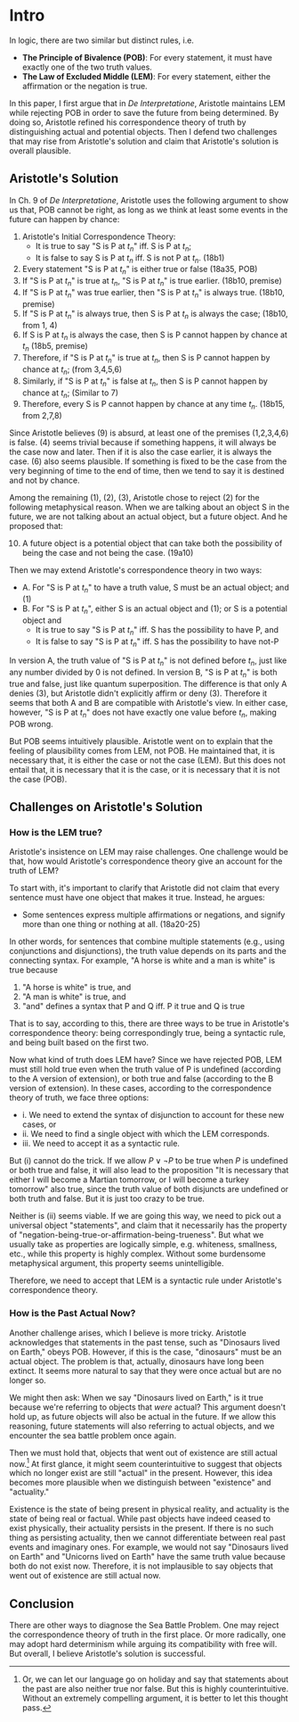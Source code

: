 # Intro

In logic, there are two similar but distinct rules, i.e.

- **The Principle of Bivalence (POB)**: For every statement, it must have exactly one of the two truth values.
- **The Law of Excluded Middle (LEM)**: For every statement, either the affirmation or the negation is true.

In this paper, I first argue that in *De Interpretatione*, Aristotle maintains LEM while rejecting POB in order to save the future from being determined. By doing so, Aristotle refined his correspondence theory of truth by distinguishing actual and potential objects. Then I defend two challenges that may rise from Aristotle's solution and claim that Aristotle's solution is overall plausible.

## Aristotle's Solution

In Ch. 9 of *De Interpretatione*, Aristotle uses the following argument to show us that, POB cannot be right, as long as we think at least some events in the future can happen by chance:

1. Aristotle's Initial Correspondence Theory:
	- It is true to say "S is P at $t_n$" iff. S is P at $t_n$; 
	- It is false to say S is P at $t_n$ iff. S is not P at $t_n$. (18b1)
2. Every statement "S is P at $t_n$" is either true or false (18a35, POB)
3. If "S is P at $t_n$" is true at $t_n$, "S is P at $t_n$" is true earlier. (18b10, premise)
4. If "S is P at $t_n$" was true earlier, then "S is P at $t_n$" is always true. (18b10, premise)
5. If "S is P at $t_n$" is always true, then S is P at $t_n$ is always the case; (18b10, from 1, 4)
6. If S is P at $t_n$ is always the case, then S is P cannot happen by chance at $t_n$ (18b5, premise)
7. Therefore, if "S is P at $t_n$" is true at $t_n$, then S is P cannot happen by chance at $t_n$; (from 3,4,5,6)
8. Similarly, if "S is P at $t_n$" is false at $t_n$, then S is P cannot happen by chance at $t_n$; (Similar to 7)
9. Therefore, every S is P cannot happen by chance at any time $t_n$. (18b15, from 2,7,8)

Since Aristotle believes (9) is absurd, at least one of the premises (1,2,3,4,6) is false. (4) seems trivial because if something happens, it will always be the case now and later. Then if it is also the case earlier, it is always the case. (6) also seems plausible. If something is fixed to be the case from the very beginning of time to the end of time, then we tend to say it is destined and not by chance. 

Among the remaining (1), (2), (3), Aristotle chose to reject (2) for the following metaphysical reason. When we are talking about an object S in the future, we are not talking about an actual object, but a future object. And he proposed that:

10. A future object is a potential object that can take both the possibility of being the case and not being the case. (19a10)

Then we may extend Aristotle's correspondence theory in two ways:

- A. For "S is P at $t_n$" to have a truth value, S must be an actual object; and (1)
- B. For "S is P at $t_n$", either S is an actual object and (1); or S is a potential object and
	- It is true to say "S is P at $t_n$" iff. S has the possibility to have P, and
	- It is false to say "S is P at $t_n$" iff. S has the possibility to have not-P

In version A, the truth value of "S is P at $t_n$" is not defined before $t_n$, just like any number divided by 0 is not defined. In version B, "S is P at $t_n$" is both true and false, just like quantum superposition. The difference is that only A denies (3), but Aristotle didn't explicitly affirm or deny (3). Therefore it seems that both A and B are compatible with Aristotle's view. In either case, however, "S is P at $t_n$" does not have exactly one value before $t_n$, making POB wrong. 

But POB seems intuitively plausible. Aristotle went on to explain that the feeling of plausibility comes from LEM, not POB. He maintained that, it is necessary that, it is either the case or not the case (LEM). But this does not entail that, it is necessary that it is the case, or it is necessary that it is not the case (POB).

## Challenges on Aristotle's Solution

### How is the LEM true?

Aristotle's insistence on LEM may raise challenges. One challenge would be that, how would Aristotle's correspondence theory give an account for the truth of LEM?

To start with, it's important to clarify that Aristotle did not claim that every sentence must have one object that makes it true. Instead, he argues:

- Some sentences express multiple affirmations or negations, and signify more than one thing or nothing at all. (18a20-25)

In other words, for sentences that combine multiple statements (e.g., using conjunctions and disjunctions), the truth value depends on its parts and the connecting syntax. For example, "A horse is white and a man is white" is true because 

1. "A horse is white" is true, and 
2. "A man is white" is true, and 
3. "and" defines a syntax that P and Q iff. P it true and Q is true

That is to say, according to this, there are three ways to be true in Aristotle's correspondence theory: being correspondingly true, being a syntactic rule, and being built based on the first two.

Now what kind of truth does LEM have? Since we have rejected POB, LEM must still hold true even when the truth value of P is undefined (according to the A version of extension), or both true and false (according to the B version of extension). In these cases, according to the correspondence theory of truth, we face three options:

- i. We need to extend the syntax of disjunction to account for these new cases, or
- ii. We need to find a single object with which the LEM corresponds.
- iii. We need to accept it as a syntactic rule.

But (i) cannot do the trick. If we allow $P \lor \neg P$ to be true when $P$ is undefined or both true and false, it will also lead to the proposition "It is necessary that either I will become a Martian tomorrow, or I will become a turkey tomorrow" also true, since the truth value of both disjuncts are undefined or both truth and false. But it is just too crazy to be true.

Neither is (ii) seems viable. If we are going this way, we need to pick out a universal object "statements", and claim that it necessarily has the property of "negation-being-true-or-affirmation-being-trueness". But what we usually take as properties are logically simple, e.g. whiteness, smallness, etc., while this property is highly complex. Without some burdensome metaphysical argument, this property seems unintelligible.

Therefore, we need to accept that LEM is a syntactic rule under Aristotle's correspondence theory.

### How is the Past Actual Now?

Another challenge arises, which I believe is more tricky. Aristotle acknowledges that statements in the past tense, such as "Dinosaurs lived on Earth," obeys POB. However, if this is the case, "dinosaurs" must be an actual object. The problem is that, actually, dinosaurs have long been extinct. It seems more natural to say that they were once actual but are no longer so.

We might then ask: When we say "Dinosaurs lived on Earth," is it true because we're referring to objects that *were* actual? This argument doesn't hold up, as future objects will also be actual in the future. If we allow this reasoning, future statements will also referring to actual objects, and we encounter the sea battle problem once again.

Then we must hold that, objects that went out of existence are still actual now.[^1] At first glance, it might seem counterintuitive to suggest that objects which no longer exist are still "actual" in the present. However, this idea becomes more plausible when we distinguish between "existence" and "actuality."

Existence is the state of being present in physical reality, and actuality is the state of being real or factual. While past objects have indeed ceased to exist physically, their actuality persists in the present. If there is no such thing as persisting actuality, then we cannot differentiate between real past events and imaginary ones. For example, we would not say "Dinosaurs lived on Earth" and "Unicorns lived on Earth" have the same truth value because both do not exist now. Therefore, it is not implausible to say objects that went out of existence are still actual now.

## Conclusion

There are other ways to diagnose the Sea Battle Problem. One may reject the correspondence theory of truth in the first place. Or more radically, one may adopt hard determinism while arguing its compatibility with free will. But overall, I believe Aristotle's solution is successful.

[^1]: Or, we can let our language go on holiday and say that statements about the past are also neither true nor false. But this is highly counterintuitive. Without an extremely compelling argument, it is better to let this thought pass. 
